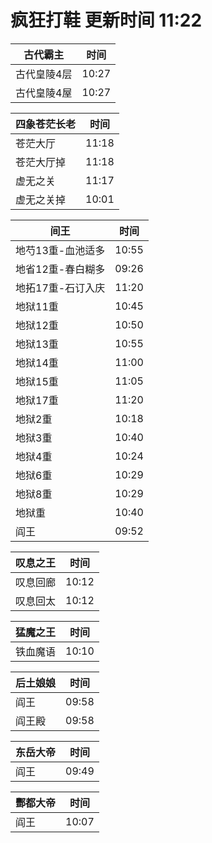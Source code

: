 # 疯狂打鞋 更新时间 11:22

| 古代霸主   | 时间    |
|--------|-------|
| 古代皇陵4层 | 10:27 |
| 古代皇陵4屋 | 10:27 |

| 四象苍茫长老   | 时间    |
|--------|-------|
| 苍茫大厅 | 11:18 |
| 苍茫大厅掉 | 11:18 |
| 虚无之关 | 11:17 |
| 虚无之关掉 | 10:01 |

| 间王   | 时间    |
|--------|-------|
| 地芍13重-血池适多 | 10:55 |
| 地省12重-春白糊多 | 09:26 |
| 地拓17重-石订入庆 | 11:20 |
| 地狱11重 | 10:45 |
| 地狱12重 | 10:50 |
| 地狱13重 | 10:55 |
| 地狱14重 | 11:00 |
| 地狱15重 | 11:05 |
| 地狱17重 | 11:20 |
| 地狱2重 | 10:18 |
| 地狱3重 | 10:40 |
| 地狱4重 | 10:24 |
| 地狱6重 | 10:29 |
| 地狱8重 | 10:29 |
| 地狱重 | 10:40 |
| 阎王 | 09:52 |

| 叹息之王   | 时间    |
|--------|-------|
| 叹息回廊 | 10:12 |
| 叹息回太 | 10:12 |

| 猛魔之王   | 时间    |
|--------|-------|
| 铁血魔语 | 10:10 |

| 后土娘娘   | 时间    |
|--------|-------|
| 阎王 | 09:58 |
| 阎王殿 | 09:58 |

| 东岳大帝   | 时间    |
|--------|-------|
| 阎王 | 09:49 |

| 酆都大帝   | 时间    |
|--------|-------|
| 阎王 | 10:07 |